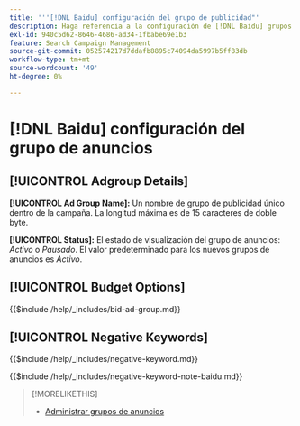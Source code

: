 ```yaml
---
title: '''[!DNL Baidu] configuración del grupo de publicidad"'
description: Haga referencia a la configuración de [!DNL Baidu] grupos de anuncios.
exl-id: 940c5d62-8646-4686-ad34-1fbabe69e1b3
feature: Search Campaign Management
source-git-commit: 052574217d7ddafb8895c74094da5997b5ff83db
workflow-type: tm+mt
source-wordcount: '49'
ht-degree: 0%

---
```


# [!DNL Baidu] configuración del grupo de anuncios

## [!UICONTROL Adgroup Details]

**[!UICONTROL Ad Group Name]:** Un nombre de grupo de publicidad único dentro de la campaña. La longitud máxima es de 15 caracteres de doble byte.

**[!UICONTROL Status]:** El estado de visualización del grupo de anuncios: *Activo* o *Pausado*. El valor predeterminado para los nuevos grupos de anuncios es *Activo*.

## [!UICONTROL Budget Options]

<!-- **[!UICONTROL Bid]:** -->

{{$include /help/_includes/bid-ad-group.md}}

## [!UICONTROL Negative Keywords]

<!-- **[!UICONTROL Negative Keywords]:** -->

{{$include /help/_includes/negative-keyword.md}}

<!-- Note for **[!UICONTROL Negative Keywords]:** -->

{{$include /help/_includes/negative-keyword-note-baidu.md}}

>[!MORELIKETHIS]
>
>* [Administrar grupos de anuncios](/help/search-social-commerce/campaign-management/campaigns/ad-group-manage.md)
